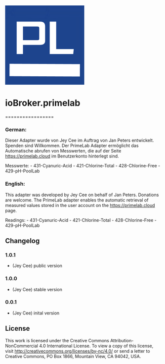 ![Logo](admin/primelab.png)
# ioBroker.primelab
=================


### German:
Dieser Adapter wurde von Jey Cee im Auftrag von Jan Peters entwickelt. Spenden sind Willkommen.
Der PrimeLab Adapter ermöglicht das Automatische abrufen von Messwerten, die auf der Seite https://primelab.cloud im Benutzerkonto hinterlegt sind.

Messwerte:
    -  431-Cyanuric-Acid
    -  421-Chlorine-Total
    -  428-Chlorine-Free
    -  429-pH-PoolLab

### English:
This adapter was developed by Jey Cee on behalf of Jan Peters. Donations are welcome.
The PrimeLab adapter enables the automatic retrieval of measured values stored in the user account on the https://primelab.cloud page.

Readings:
    -  431-Cyanuric-Acid
    -  421-Chlorine-Total
    -  428-Chlorine-Free
    -  429-pH-PoolLab



## Changelog

### 1.0.1
* (Jey Cee) public version

### 1.0.0
* (Jey Cee) stable version

### 0.0.1
* (Jey Cee) inital version

## License
This work is licensed under the Creative Commons Attribution-NonCommercial 4.0 International License.
To view a copy of this license, visit
http://creativecommons.org/licenses/by-nc/4.0/
or send a letter to Creative Commons, PO Box 1866, Mountain View, CA 94042, USA.
